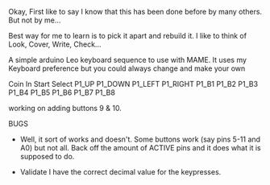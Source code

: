 Okay, First like to say I know that this has been done before by many others. But not by me...

Best way for me to learn is to pick it apart and rebuild it.
I like to think of Look, Cover, Write, Check...

A simple arduino Leo keyboard sequence to use with MAME.
It uses my Keyboard preference but you could always change and make your own



Coin In
Start
Select
P1_UP
P1_DOWN
P1_LEFT
P1_RIGHT
P1_B1
P1_B2
P1_B3
P1_B4
P1_B5
P1_B6
P1_B7
P1_B8

working on adding buttons 9 & 10.

BUGS
- Well, it sort of works and doesn't.
Some buttons work (say pins 5-11 and A0) but not all.
Back off the amount of ACTIVE pins and it does what it is supposed to do.

- Validate I have the correct decimal value for the keypresses.